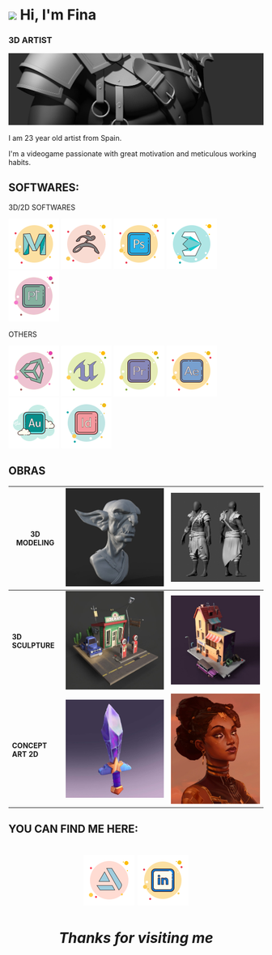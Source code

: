 
# <img src="https://i.pinimg.com/236x/81/4b/8d/814b8dc7ab7994a417f34c2cd42acc62.jpg" width=60> Hi, I'm Fina
### 3D ARTIST
![fmonistrol.artstation.com](https://raw.githubusercontent.com/FinaMB/FinaMB/main/Resources/Ropita_021.jpg)

I am 23 year old artist from Spain. 

I'm a videogame passionate with great motivation and meticulous working habits. 


## SOFTWARES:
3D/2D SOFTWARES

[![MAYA](https://raw.githubusercontent.com/FinaMB/FinaMB/main/Resources/icons8-autodesk-maya-100.png)]()
[![ZBRUSH](https://raw.githubusercontent.com/FinaMB/FinaMB/main/Resources/icons8-zbrush-100.png)]()
[![Photoshop](https://raw.githubusercontent.com/FinaMB/FinaMB/main/Resources/icons8-adobe-photoshop-100.png)]()
[![3DsMax](https://raw.githubusercontent.com/FinaMB/FinaMB/main/Resources/icons8-3dsMax-100.png)]()
[![SubstancePainter](https://raw.githubusercontent.com/FinaMB/FinaMB/main/Resources/icons8-substancepainter-100.png)]()

OTHERS

[![Unity](https://raw.githubusercontent.com/FinaMB/FinaMB/main/Resources/icons8-adobe-unity-100.png)]()
[![UnrealEngine](https://raw.githubusercontent.com/FinaMB/FinaMB/main/Resources/icons8-Unreal-100.png)]()
[![Premier](https://raw.githubusercontent.com/FinaMB/FinaMB/main/Resources/icons8-adobe-premiere-pro-100.png)]()
[![AfterEffects](https://raw.githubusercontent.com/FinaMB/FinaMB/main/Resources/icons8-adobe-after-effects-100.png)]()
[![Audition](https://raw.githubusercontent.com/FinaMB/FinaMB/main/Resources/icons8-adobe-audition-100.png)]()
[![InDesign](https://raw.githubusercontent.com/FinaMB/FinaMB/main/Resources/icons8-adobe-indesign-100.png)]()


## OBRAS

| **3D MODELING** | ![fmonistrol.artstation.com](https://raw.githubusercontent.com/FinaMB/FinaMB/main/Resources/fina-monistrol-bustogoblin-c.jpg) | ![fmonistrol.artstation.com](https://raw.githubusercontent.com/FinaMB/FinaMB/main/Resources/fina-monistrol-cloth-c.jpg) |
| ------------- | ------------- | ------------- |
| **3D SCULPTURE**  | ![fmonistrol.artstation.com](https://raw.githubusercontent.com/FinaMB/FinaMB/main/Resources/fina-monistrol-desierto-c.jpg) | ![fmonistrol.artstation.com](https://raw.githubusercontent.com/FinaMB/FinaMB/main/Resources/fina-monistrol-bar-c.jpg) |
| **CONCEPT ART 2D**  | ![fmonistrol.artstation.com](https://raw.githubusercontent.com/FinaMB/FinaMB/main/Resources/josefina-monistrol-espadaproop.jpg) |  ![fmonistrol.artstation.com](https://raw.githubusercontent.com/FinaMB/FinaMB/main/Resources/josefina-monistrol-melarcanefina.jpg) |


## YOU CAN FIND ME HERE:

<h1 align='center'>
<A HREF="http://fmonistrol.artstation.com"><IMG SRC="https://raw.githubusercontent.com/FinaMB/FinaMB/main/Resources/icons8-artstation-100.png"></A>
<A HREF="https://es.linkedin.com/in/josefina-monistrol-94a51b224"><IMG SRC="https://raw.githubusercontent.com/FinaMB/FinaMB/main/Resources/icons8-linkedin-100.png"></A>
</h1>

<h1 align='center'><i>Thanks for visiting me</i></h1>



             
